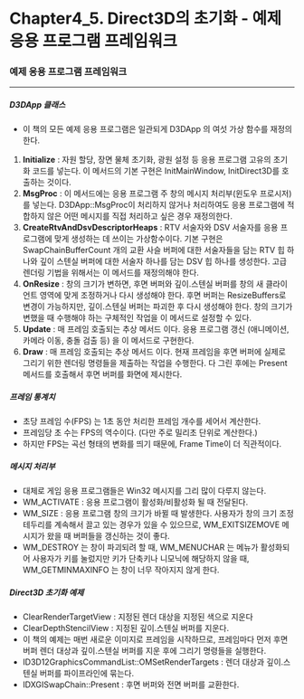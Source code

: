 # Chapter4_5. Direct3D의 초기화 - 예제 응용 프로그램 프레임워크

### 예제 응용 프로그램 프레임워크
--------------------------------------------------
##### D3DApp 클래스
* 이 책의 모든 예제 응용 프로그램은 일관되게 D3DApp 의 여섯 가상 함수를 재정의한다.
1. **Initialize** : 자원 할당, 장면 물체 초기화, 광원 설정 등 응용 프로그램 고유의 초기화 코드를 넣는다. 이 메서드의 기본 구현은 InitMainWindow, InitDirect3D를 호출하는 것이다.
2. **MsgProc** : 이 메서드에는 응용 프로그램 주 창의 메시지 처리부(윈도우 프로시저)를 넣는다. D3DApp::MsgProc이 처리하지 않거나 처리하여도 응용 프로그램에 적합하지 않은 어떤 메시지를 직접 처리하고 싶은 경우 재정의한다.
3. **CreateRtvAndDsvDescriptorHeaps** : RTV 서술자와 DSV 서술자를 응용 프로그램에 맞게 생성하는 데 쓰이는 가상함수이다. 기본 구현은 SwapChainBufferCount 개의 교환 사슬 버퍼에 대한 서술자들을 담는 RTV 힙 하나와 깊이 스텐실 버퍼에 대한 서술자 하나를 담는 DSV 힙 하나를 생성한다. 고급 렌더링 기법을 위해서는 이 메서드를 재정의해야 한다.
4. **OnResize** : 창의 크기가 변하면, 후면 버퍼와 깊이.스텐실 버퍼를 창의 새 클라이언트 영역에 맞게 조정하거나 다시 생성해야 한다. 후면 버퍼는 ResizeBuffers로 변경이 가능하지만, 깊이.스텐실 버퍼는 파괴한 후 다시 생성해야 한다. 창의 크기가 변했을 때 수행해야 하는 구체적인 작업을 이 메서드로 설정할 수 있다.
5. **Update** : 매 프레임 호출되는 추상 메서드 이다. 응용 프로그램 갱신 (애니메이션, 카메라 이동, 충돌 검출 등) 을 이 메서드로 구현한다.
6. **Draw** : 매 프레임 호출되는 추상 메서드 이다. 현재 프레임을 후면 버퍼에 실제로 그리기 위한 렌더링 명령들을 제출하는 작업을 수행한다. 다 그린 후에는 Present 메서드를 호출해서 후면 버퍼를 화면에 제시한다.

##### 프레임 통계치
* 초당 프레임 수(FPS) 는 1초 동안 처리한 프레임 개수를 세어서 계산한다.
* 프레임당 초 수는 FPS의 역수이다. (다만 주로 밀리초 단위로 계산한다.)
* 하지만 FPS는 곡선 형태의 변화를 띄기 때문에, Frame Time이 더 직관적이다.

##### 메시지 처리부
* 대체로 게임 응용 프로그램들은 Win32 메시지를 그리 많이 다루지 않는다.
* WM_ACTIVATE : 응용 프로그램이 활성화/비활성화 될 때 전달된다.
* WM_SIZE : 응용 프로그램 창의 크기가 바뀔 때 발생한다. 사용자가 창의 크기 조정 테두리를 계속해서 끌고 있는 경우가 있을 수 있으므로, WM_EXITSIZEMOVE 메시지가 왔을 때 버퍼들을 갱신하는 것이 좋다.
* WM_DESTROY 는 창이 파괴되려 할 때, WM_MENUCHAR 는 메뉴가 활성화되어 사용자가 키를 눌렀지만 키가 단축키나 니모닉에 해당하지 않을 때, WM_GETMINMAXINFO 는 창이 너무 작아지지 않게 한다.

##### Direct3D 초기화 예제
* ClearRenderTargetView : 지정된 렌더 대상을 지정된 색으로 지운다
* ClearDepthStencilView : 지정된 깊이.스텐실 버퍼를 지운다.
* 이 책의 예제는 매번 새로운 이미지로 프레임을 시작하므로, 프레임마다 먼저 후면 버퍼 렌더 대상과 깊이.스텐실 버퍼를 지운 후에 그리기 명령들을 실행한다.
* ID3D12GraphicsCommandList::OMSetRenderTargets : 렌더 대상과 깊이.스텐실 버퍼를 파이프라인에 묶는다.
* IDXGISwapChain::Present : 후면 버퍼와 전면 버퍼를 교환한다.